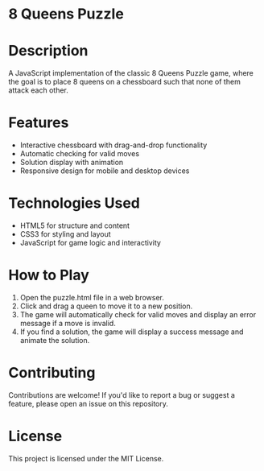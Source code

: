 

# 8 Queens Puzzle

# Description
A JavaScript implementation of the classic 8 Queens Puzzle game, where the goal is to place 8 queens on a chessboard such that none of them attack each other.

# Features
- Interactive chessboard with drag-and-drop functionality
- Automatic checking for valid moves
- Solution display with animation
- Responsive design for mobile and desktop devices

# Technologies Used
- HTML5 for structure and content
- CSS3 for styling and layout
- JavaScript for game logic and interactivity

# How to Play
1. Open the puzzle.html file in a web browser.
2. Click and drag a queen to move it to a new position.
3. The game will automatically check for valid moves and display an error message if a move is invalid.
4. If you find a solution, the game will display a success message and animate the solution.

# Contributing
Contributions are welcome! If you'd like to report a bug or suggest a feature, please open an issue on this repository.

# License
This project is licensed under the MIT License.
